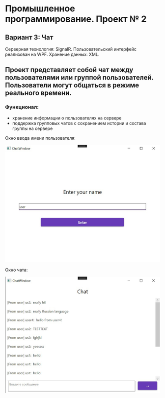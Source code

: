# Промышленное программирование. Проект № 2

## Вариант 3: Чат

 Серверная технология: SignalR.
 Пользовательский интерфейс реализован на WPF.
 Хранение данных: XML.

## Проект представляет собой чат между пользователями или группой пользователей. Пользователи могут общаться в режиме реального времени.

### Функционал:
* хранение информации о пользователях на сервере
* поддержка групповых чатов с сохранением истории и состава группы на сервере


Окно ввода имени пользователя:

![image](img1.jpg)

Окно чата:

![image](img2.jpg)
